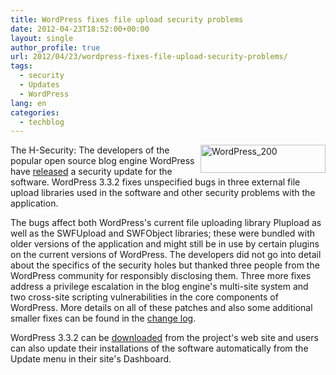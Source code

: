 ```yaml
---
title: WordPress fixes file upload security problems
date: 2012-04-23T18:52:00+00:00
layout: single
author_profile: true
url: 2012/04/23/wordpress-fixes-file-upload-security-problems/
tags:
  - security
  - Updates
  - WordPress
lang: en
categories: 
  - techblog
---
```

[<img title="WordPress_200" border="0" alt="WordPress_200" align="right" src="http://lh6.ggpht.com/-GbENj31U-Tc/T5WdyMtkaSI/AAAAAAAAFmw/YtzLKWJgQkI/WordPress_200_thumb%25255B1%25255D.png?imgmax=800" width="200" height="45" />](http://lh3.ggpht.com/-h7QrTlJQ9tk/T5WdwJ55JfI/AAAAAAAAFmo/RxXwo8gHv00/s1600-h/WordPress_200%25255B3%25255D.png)The H-Security: The developers of the popular open source blog engine WordPress have [released](http://wordpress.org/news/2012/04/wordpress-3-3-2/) a security update for the software. WordPress 3.3.2 fixes unspecified bugs in three external file upload libraries used in the software and other security problems with the application. 

The bugs affect both WordPress's current file uploading library Plupload as well as the SWFUpload and SWFObject libraries; these were bundled with older versions of the application and might still be in use by certain plugins on the current versions of WordPress. The developers did not go into detail about the specifics of the security holes but thanked three people from the WordPress community for responsibly disclosing them. Three more fixes address a privilege escalation in the blog engine's multi-site system and two cross-site scripting vulnerabilities in the core components of WordPress. More details on all of these patches and also some additional smaller fixes can be found in the [change log](http://core.trac.wordpress.org/log/branches/3.3?rev=20552&stop_rev=20087). 

WordPress 3.3.2 can be [downloaded](http://wordpress.org/download/) from the project's web site and users can also update their installations of the software automatically from the Update menu in their site's Dashboard.